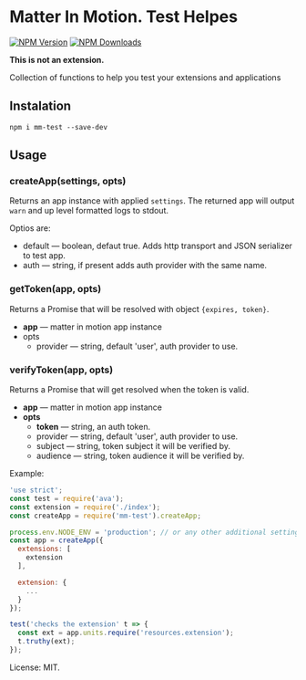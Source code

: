 # Matter In Motion. Test Helpes

[![NPM Version](https://img.shields.io/npm/v/mm-test.svg?style=flat-square)](https://www.npmjs.com/package/mm-test)
[![NPM Downloads](https://img.shields.io/npm/dt/mm-test.svg?style=flat-square)](https://www.npmjs.com/package/mm-test)

**This is not an extension.**

Collection of functions to help you test your extensions and applications

## Instalation

`npm i mm-test --save-dev`

## Usage

### createApp(settings, opts)

Returns an app instance with applied `settings`. The returned app will output `warn` and up level formatted logs to stdout.

Optios are:

* default — boolean, defaut true. Adds http transport and JSON serializer to test app.
* auth — string, if present adds auth provider with the same name.

### getToken(app, opts)

Returns a Promise that will be resolved with object `{expires, token}`.

* **app** — matter in motion app instance
* opts
  + provider — string, default 'user', auth provider to use.

### verifyToken(app, opts)

Returns a Promise that will get resolved when the token is valid.

* **app** — matter in motion app instance
* **opts**
  + **token** — string, an auth token.
  + provider — string, default 'user', auth provider to use.
  + subject — string, token subject it will be verified by.
  + audience — string, token audience it will be verified by.


Example:

```js
'use strict';
const test = require('ava');
const extension = require('./index');
const createApp = require('mm-test').createApp;

process.env.NODE_ENV = 'production'; // or any other additional settings environment you want to load
const app = createApp({
  extensions: [
    extension
  ],

  extension: {
    ...
  }
});

test('checks the extension' t => {
  const ext = app.units.require('resources.extension');
  t.truthy(ext);
});
```

License: MIT.
